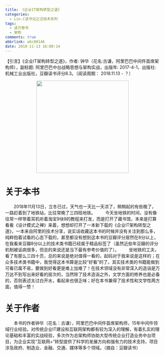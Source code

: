 ```yaml
---
title: 《企业IT架构转型之道》
categories:
  - Lin.C读书记之泛技术系列
tags:
  - 读万卷书
  - 架构
comments: true
abbrlink: a6c80146
date: 2018-11-13 16:00:14
---
```

【引言】《企业IT架构转型之道》，作者: 钟华（花名:古谦，阿里巴巴中间件首席架构师），副标题: 阿里巴巴中台战略思想与架构实战，出版年: 2017-4-1，出版社: 机械工业出版社，豆瓣读书评分8.3。（阅读周期： 2018.11.13 - ？）
<div align=center><img src="/img/2018/2018-11-13-01.jpg" width="300"/></div>
<!-- more -->

# 关于本书
&emsp;&emsp;2018年11月13日，立冬已过，天气也一天比一天凉了，稍稍起的有些晚了，一路赶着到了地铁站，比往常晚了三四班地铁。
&emsp;&emsp;今天坐地铁的时间，没有像往常一样带着耳机听着淘宝9块9的教程来打发，而是打开了藏书馆，本来是打算看看《设计模式之禅》来着，想想却打开了一本新下载的《企业IT架构转型之道》，一本来自阿里的技术分享，说实话收藏这本书的时候并没有关注到那么多，纯粹抱着试看的心态下载的，甚至都没有想到这本书的豆瓣评分居然在8分以上，在我看来豆瓣8分以上的技术类书籍已经属于精品标签了（虽然近些年豆瓣的评分机制被诟病很多，但总的来说还是当下最有参考价值的了）。
&emsp;&emsp;坐地铁的工夫，看了有那么三四十页，总的来说是绝对值得一看的，起码对于我来说是这样的；在众多技术类书籍中，我觉得这本书算是比较“好看”的了。其实技术类的书籍能做到可看已属不易，要做到好看更是难上加难了！在技术领域没有非常深入的造诣是万万达不到写出来好看的层次的，当然除了技术造诣之外，文学方面的修养也是必备的，否则表述太过白开水，看起来也很乏味；好在本书兼得了技术性和文学性两方面，值得一赞！

# 关于作者
&emsp;&emsp;本书的作者钟华（花名：古谦），阿里巴巴中间件首席架构师，15年中间件领域行业经验。对传统企业IT建设和互联网架构都有较为深入的理解，有着扎实的理论基础和丰富的实战经验，多次作为总架构师协助大型传统企业打造业务中台项目，为企业实现“互联网+”转型提供了科学的发展方向和强有力的技术支持，项目涉及政府、制造业、金融、交通、媒体等多个领域。（摘自：豆瓣读书）